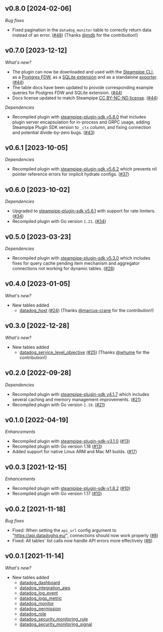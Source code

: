 ## v0.8.0 [2024-02-06]

_Bug fixes_

- Fixed pagination in the `datadog_monitor` table to correctly return data instead of an error. ([#48](https://github.com/turbot/steampipe-plugin-datadog/pull/48)) (Thanks [@mdb](https://github.com/mdb) for the contribution!)

## v0.7.0 [2023-12-12]

_What's new?_

- The plugin can now be downloaded and used with the [Steampipe CLI](https://steampipe.io/docs), as a [Postgres FDW](https://steampipe.io/docs/steampipe_postgres/overview), as a [SQLite extension](https://steampipe.io/docs//steampipe_sqlite/overview) and as a standalone [exporter](https://steampipe.io/docs/steampipe_export/overview). ([#44](https://github.com/turbot/steampipe-plugin-datadog/pull/44))
- The table docs have been updated to provide corresponding example queries for Postgres FDW and SQLite extension. ([#44](https://github.com/turbot/steampipe-plugin-datadog/pull/44))
- Docs license updated to match Steampipe [CC BY-NC-ND license](https://github.com/turbot/steampipe-plugin-datadog/blob/main/docs/LICENSE). ([#44](https://github.com/turbot/steampipe-plugin-datadog/pull/44))

_Dependencies_

- Recompiled plugin with [steampipe-plugin-sdk v5.8.0](https://github.com/turbot/steampipe-plugin-sdk/blob/main/CHANGELOG.md#v580-2023-12-11) that includes plugin server encapsulation for in-process and GRPC usage, adding Steampipe Plugin SDK version to `_ctx` column, and fixing connection and potential divide-by-zero bugs. ([#43](https://github.com/turbot/steampipe-plugin-datadog/pull/43))

## v0.6.1 [2023-10-05]

_Dependencies_

- Recompiled plugin with [steampipe-plugin-sdk v5.6.2](https://github.com/turbot/steampipe-plugin-sdk/blob/main/CHANGELOG.md#v562-2023-10-03) which prevents nil pointer reference errors for implicit hydrate configs. ([#37](https://github.com/turbot/steampipe-plugin-datadog/pull/37))

## v0.6.0 [2023-10-02]

_Dependencies_

- Upgraded to [steampipe-plugin-sdk v5.6.1](https://github.com/turbot/steampipe-plugin-sdk/blob/main/CHANGELOG.md#v561-2023-09-29) with support for rate limiters. ([#34](https://github.com/turbot/steampipe-plugin-datadog/pull/34))
- Recompiled plugin with Go version `1.21`. ([#34](https://github.com/turbot/steampipe-plugin-datadog/pull/34))

## v0.5.0 [2023-03-23]

_Dependencies_

- Recompiled plugin with [steampipe-plugin-sdk v5.3.0](https://github.com/turbot/steampipe-plugin-sdk/blob/main/CHANGELOG.md#v530-2023-03-16) which includes fixes for query cache pending item mechanism and aggregator connections not working for dynamic tables. ([#28](https://github.com/turbot/steampipe-plugin-datadog/pull/28))

## v0.4.0 [2023-01-05]

_What's new?_

- New tables added
  - [datadog_host](https://hub.steampipe.io/plugins/turbot/datadog/tables/datadog_host) ([#24](https://github.com/turbot/steampipe-plugin-datadog/pull/24)) (Thanks [@marcus-crane](https://github.com/marcus-crane) for the contribution!)

## v0.3.0 [2022-12-28]

_What's new?_

- New tables added
  - [datadog_service_level_objective](https://hub.steampipe.io/plugins/turbot/datadog/tables/datadog_service_level_objective) ([#25](https://github.com/turbot/steampipe-plugin-datadog/pull/25)) (Thanks [@whume](https://github.com/whume) for the contribution!)

## v0.2.0 [2022-09-28]

_Dependencies_

- Recompiled plugin with [steampipe-plugin-sdk v4.1.7](https://github.com/turbot/steampipe-plugin-sdk/blob/main/CHANGELOG.md#v417-2022-09-08) which includes several caching and memory management improvements. ([#21](https://github.com/turbot/steampipe-plugin-datadog/pull/21))
- Recompiled plugin with Go version `1.19`. ([#21](https://github.com/turbot/steampipe-plugin-datadog/pull/21))

## v0.1.0 [2022-04-19]

_Enhancements_

- Recompiled plugin with [steampipe-plugin-sdk-v3.1.0](https://github.com/turbot/steampipe-plugin-sdk/blob/main/CHANGELOG.md#v310--2022-03-30) ([#13](https://github.com/turbot/steampipe-plugin-datadog/pull/13))
- Recompiled plugin with Go version 1.18 ([#13](https://github.com/turbot/steampipe-plugin-datadog/pull/13))
- Added support for native Linux ARM and Mac M1 builds. ([#17](https://github.com/turbot/steampipe-plugin-datadog/pull/17))

## v0.0.3 [2021-12-15]

_Enhancements_

- Recompiled plugin with [steampipe-plugin-sdk-v1.8.2](https://github.com/turbot/steampipe-plugin-sdk/blob/main/CHANGELOG.md#v182--2021-11-22) ([#10](https://github.com/turbot/steampipe-plugin-datadog/pull/10))
- Recompiled plugin with Go version 1.17 ([#10](https://github.com/turbot/steampipe-plugin-datadog/pull/10))

## v0.0.2 [2021-11-18]

_Bug fixes_

- Fixed: When setting the `api_url` config argument to "https://api.datadoghq.eu/", connections should now work properly ([#8](https://github.com/turbot/steampipe-plugin-datadog/pull/8))
- Fixed: All tables' list calls now handle API errors more effectively ([#8](https://github.com/turbot/steampipe-plugin-datadog/pull/8))

## v0.0.1 [2021-11-14]

_What's new?_

- New tables added
  - [datadog_dashboard](https://hub.steampipe.io/plugins/turbot/datadog/tables/datadog_dashboard)
  - [datadog_integration_aws](https://hub.steampipe.io/plugins/turbot/datadog/tables/datadog_integration_aws)
  - [datadog_log_event](https://hub.steampipe.io/plugins/turbot/datadog/tables/datadog_log_event)
  - [datadog_logs_metric](https://hub.steampipe.io/plugins/turbot/datadog/tables/datadog_logs_metric)
  - [datadog_monitor](https://hub.steampipe.io/plugins/turbot/datadog/tables/datadog_monitor)
  - [datadog_permission](https://hub.steampipe.io/plugins/turbot/datadog/tables/datadog_permission)
  - [datadog_role](https://hub.steampipe.io/plugins/turbot/datadog/tables/datadog_role)
  - [datadog_security_monitoring_rule](https://hub.steampipe.io/plugins/turbot/datadog/tables/datadog_security_monitoring_rule)
  - [datadog_security_monitoring_signal](https://hub.steampipe.io/plugins/turbot/datadog/tables/datadog_security_monitoring_signal)
